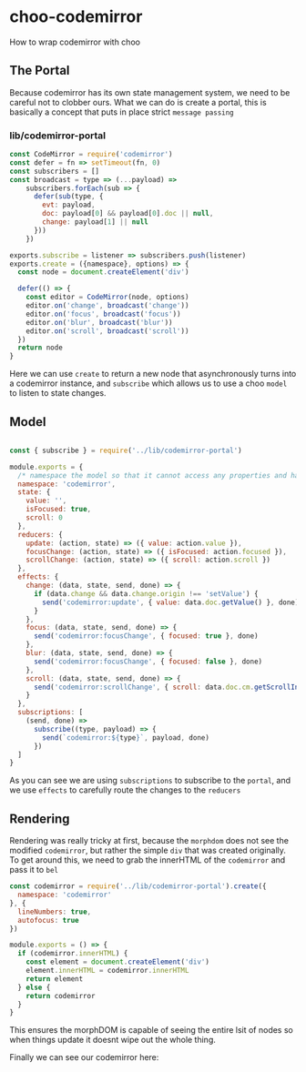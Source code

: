 # choo-codemirror

How to wrap codemirror with choo

## The Portal

Because codemirror has its own state management system, we need to be careful not to clobber ours.
What we can do is create a portal, this is basically a concept that puts in place strict `message passing`

### lib/codemirror-portal

```javascript
const CodeMirror = require('codemirror')
const defer = fn => setTimeout(fn, 0)
const subscribers = []
const broadcast = type => (...payload) =>
    subscribers.forEach(sub => {
      defer(sub(type, {
        evt: payload,
        doc: payload[0] && payload[0].doc || null,
        change: payload[1] || null
      }))
    })

exports.subscribe = listener => subscribers.push(listener)
exports.create = ({namespace}, options) => {
  const node = document.createElement('div')

  defer(() => {
    const editor = CodeMirror(node, options)
    editor.on('change', broadcast('change'))
    editor.on('focus', broadcast('focus'))
    editor.on('blur', broadcast('blur'))
    editor.on('scroll', broadcast('scroll'))
  })
  return node
}
```

Here we can use `create` to return a new node that asynchronously turns into a codemirror instance,
and `subscribe` which allows us to use a choo `model` to listen to state changes.

## Model

```javascript

const { subscribe } = require('../lib/codemirror-portal')

module.exports = {
  /* namespace the model so that it cannot access any properties and handlers in other models */
  namespace: 'codemirror',
  state: {
    value: '',
    isFocused: true,
    scroll: 0
  },
  reducers: {
    update: (action, state) => ({ value: action.value }),
    focusChange: (action, state) => ({ isFocused: action.focused }),
    scrollChange: (action, state) => ({ scroll: action.scroll })
  },
  effects: {
    change: (data, state, send, done) => {
      if (data.change && data.change.origin !== 'setValue') {
        send('codemirror:update', { value: data.doc.getValue() }, done)
      }
    },
    focus: (data, state, send, done) => {
      send('codemirror:focusChange', { focused: true }, done)
    },
    blur: (data, state, send, done) => {
      send('codemirror:focusChange', { focused: false }, done)
    },
    scroll: (data, state, send, done) => {
      send('codemirror:scrollChange', { scroll: data.doc.cm.getScrollInfo() }, done)
    }
  },
  subscriptions: [
    (send, done) =>
      subscribe((type, payload) => {
        send(`codemirror:${type}`, payload, done)
      })
  ]
}
```

As you can see we are using `subscriptions` to subscribe to the `portal`, and we use `effects` to
carefully route the changes to the `reducers`

## Rendering

Rendering was really tricky at first, because the `morphdom` does not see the modified `codemirror`, but
rather the simple `div` that was created originally.  To get around this, we need to grab the innerHTML
of the `codemirror` and pass it to `bel`

```javascript
const codemirror = require('../lib/codemirror-portal').create({
  namespace: 'codemirror'
}, {
  lineNumbers: true,
  autofocus: true
})

module.exports = () => {
  if (codemirror.innerHTML) {
    const element = document.createElement('div')
    element.innerHTML = codemirror.innerHTML
    return element
  } else {
    return codemirror
  }
}
```

This ensures the morphDOM is capable of seeing the entire lsit of nodes so when things update it doesnt wipe out
the whole thing.

Finally we can see our codemirror here:

